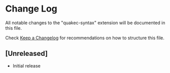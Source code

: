 # Change Log

All notable changes to the "quakec-syntax" extension will be documented in this file.

Check [Keep a Changelog](http://keepachangelog.com/) for recommendations on how to structure this file.

## [Unreleased]

- Initial release